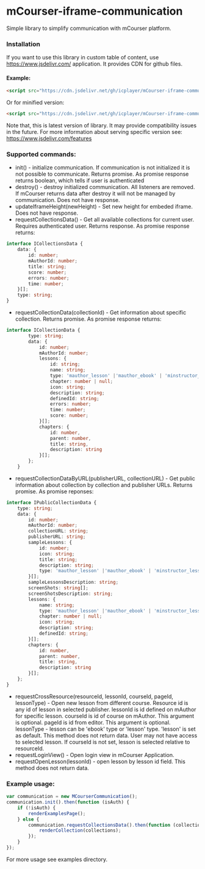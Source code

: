 # mCourser-iframe-communication
Simple library to simplify communication with mCourser platform.

### Installation
If you want to use this library in custom table of content, use https://www.jsdelivr.com/ application. It provides CDN for github files.
#### Example:
```HTML
<script src="https://cdn.jsdelivr.net/gh/icplayer/mCourser-iframe-communication/index.js"></script>
```
Or for minified version:
```HTML
<script src="https://cdn.jsdelivr.net/gh/icplayer/mCourser-iframe-communication/index.min.js"></script>
```

Note that, this is latest version of library. It may provide compatibility issues in the future. For more information about serving specific version see: https://www.jsdelivr.com/features

### Supported commands:
 * init() - initialize communication. If communication is not initialized it is not possible to communicate. Returns promise. As promise response returns boolean, which tells if user is authenticated
 * destroy() - destroy initialized communication. All listeners are removed. If mCourser returns data after destroy it will not be managed by communication. Does not have response.
 * updateIframeHeight(newHeight) - Set new height for embeded iframe. Does not have response.
 * requestCollectionsData() - Get all available collections for current user. Requires authenticated user. Returns response. As promise response returns: 
```typescript
interface ICollectionsData {
    data: {
        id: number;
        mAuthorId: number;
        title: string;
        score: number;
        errors: number;
        time: number;
    }[];
    type: string;
}
```
 * requestCollectionData(collectionId) - Get information about specific collection. Returns promise. As promise response returns: 
```typescript
interface ICollectionData {
        type: string;
        data: {
            id: number;
            mAuthorId: number;
            lessons: {
                id: string;
                name: string;
                type: 'mauthor_lesson' |'mauthor_ebook' | 'minstructor_lesson' | 'demo_lesson' | 'url_link' | 'file';
                chapter: number | null;
                icon: string;
                description: string;
                definedId: string;
                errors: number;
                time: number;
                score: number;
            }[];
            chapters: {
                id: number,
                parent: number,
                title: string,
                description: string
            }[];
        };
    }
```
 * requestCollectionDataByURL(publisherURL, collectionURL) - Get public information about collection by collection and publisher URLs. Returns promise. As promise reponses:
```typescript
interface IPublicCollectionData {
    type: string;
    data: {
        id: number;
        mAuthorId: number;
        collectionURL: string;
        publisherURL: string;
        sampleLessons: {
            id: number;
            icon: string;
            title: string;
            description: string;
            type: 'mauthor_lesson' |'mauthor_ebook' | 'minstructor_lesson' | 'demo_lesson' | 'url_link' | 'file';
        }[];
        sampleLessonsDescription: string;
        screenShots: string[];
        screenShotsDescription: string;
        lessons: {
            name: string;
            type: 'mauthor_lesson' |'mauthor_ebook' | 'minstructor_lesson' | 'demo_lesson' | 'url_link' | 'file';
            chapter: number | null;
            icon: string;
            description: string;
            definedId: string;
        }[];
        chapters: {
            id: number,
            parent: number,
            title: string,
            description: string
        }[];
    };
}
```
 * requestCrossResource(resourceId, lessonId, courseId, pageId, lessonType) - Open new lesson from different course. Resource id is any id of lesson in selected publisher. lessonId is id defined on mAuthor for specific lesson. courseId is id of course on mAuthor. This argument is optional. pageId is id from editor. This argument is optional. lessonType - lesson can be 'ebook' type or 'lesson' type. 'lesson' is set as default. This method does not return data. User may not have access to selected lesson. If courseId is not set, lesson is selected relative to resourceId.
 * requestLoginView() - Open login view in mCourser Application.
 * requestOpenLesson(lessonId) - open lesson by lesson id field. This method does not return data.

 ### Example usage:
 ```Javascript
 var communication = new MCourserCommunication();
 communication.init().then(function (isAuth) {
     if (!isAuth) {
         renderExamplesPage();
     } else {
         communication.requestCollectionsData().then(function (collections) {
             renderCollection(collections);
         });
     }
 });
 ```

 For more usage see examples directory.
